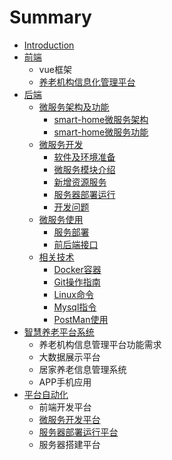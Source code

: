 # Summary

* [Introduction](README.md)
* [前端](chapter1.md)
  * vue框架
  * [养老机构信息化管理平台](chapter1/yang-lao-ji-gou.md)
* [后端](hou-duan.md)
  * [微服务架构及功能](hou-duan/wei-fu-wu.md)
    * [smart-home微服务架构](hou-duan/wei-fu-wu/smart-homewei-fu-wu-jia-gou.md)
    * [smart-home微服务功能](hou-duan/wei-fu-wu/smart-homewei-fu-wu-gong-neng.md)
  * [微服务开发](hou-duan/wei-fu-wu-kai-fa.md)
    * [软件及环境准备](hou-duan/ruan-jian-ji-huan-jing-zhun-bei.md)
    * [微服务模块介绍](hou-duan/xiang-mu-kai-fa-kuang-jia.md)
    * [新增资源服务](hou-duan/xin-zeng-zi-yuan-fu-wu.md)
    * [服务器部署运行](hou-duan/fu-wu-qi-bu-shu-yun-xing.md)
    * [开发问题](hou-duan/kai-fa-wen-ti.md)
  * [微服务使用](hou-duan/fu-wu-qi.md)
    * [服务部署](hou-duan/fu-wu-qi/fu-wu-qi-fen-pei.md)
    * [前后端接口](hou-duan/fu-wu-qi/qian-hou-duan-jie-kou.md)
  * [相关技术](hou-duan/xiang-guan-ji-zhu.md)
    * [Docker容器](hou-duan/xiang-guan-ji-zhu/dockerxue-xi-bi-ji.md)
    * [Git操作指南](hou-duan/xiang-guan-ji-zhu/gitcao-zuo-zhi-nan.md)
    * [Linux命令](hou-duan/xiang-guan-ji-zhu/linuxming-ling.md)
    * [Mysql指令](hou-duan/xiang-guan-ji-zhu/mysqlzhi-ling.md)
    * [PostMan使用](hou-duan/xiang-guan-ji-zhu/postmanshi-yong.md)
* [智慧养老平台系统](gong-neng-xu-qiu.md)
  * 养老机构信息管理平台功能需求
  * 大数据展示平台
  * 居家养老信息管理系统
  * APP手机应用
* [平台自动化](ping-tai-zi-dong-hua.md)
  * 前端开发平台
  * [微服务开发平台](ping-tai-zi-dong-hua/wei-fu-wu-kai-fa-ping-tai.md)
  * [服务器部署运行平台](ping-tai-zi-dong-hua/fu-wu-qi-bu-shu-ping-tai.md)
  * 服务器搭建平台


